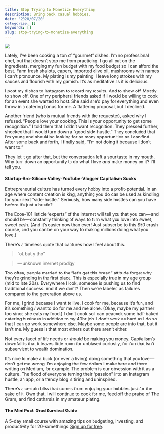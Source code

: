 ```yaml
---
title: Stop Trying to Monetize Everything
description: Bring back casual hobbies.
date: '2020/07/20'
categories: []
keywords: []
slug: stop-trying-to-monetize-everything
---
```


![](/assets/img/0__1JGMLtGJhjXuGmzw.jpg)

Lately, I’ve been cooking a ton of “gourmet” dishes. I’m no professional chef, but that doesn’t stop me from practicing. I go all out on the ingredients, merging my fun budget with my food budget so I can afford the best. Farm fresh shallots, capers, imported olive oil, mushrooms with names I can’t pronounce. My plating is my painting. I leave long strokes with my sauces and flourish with my garnish. It’s as meditative as it is delicious.

I post my dishes to Instagram to record my results. And to show off. Mostly to show off. One of my peripheral friends asked if I would be willing to cook for an event she wanted to host. She said she’d pay for everything and even throw in a catering bonus for me. A flattering proposal, but I declined.

Another friend (who is mutual friends with the requester), asked why I refused. “People love your cooking. This is your opportunity to get some recognition.” I told them that I didn’t want recognition. They pressed further, shocked that I would turn down a “good side-hustle.” They concluded that I’m young and should be looking for as many opportunities as I can find. After some back and forth, I finally said, “I’m not doing it because I don’t want to.”

They let it go after that, but the conversation left a sour taste in my mouth. Why turn down an opportunity to do what I love _and_ make money on it? I’ll tell you.

#### Startup-Bro-Silicon-Valley-YouTube-Vlogger Capitalism Sucks

Entrepreneurial culture has turned every hobby into a profit-potential. In an age where content creation is king, anything you do can be used as kindling for your next “side-hustle.” Seriously, how many side hustles can you have before it’s just a hustle?

The Econ-101 listicle “experts” of the internet will tell you that you can — and should be — constantly thinking of ways to turn what you love into sweet, sweet cash. (And it’s easier now than ever! Just subscribe to this $50 crash course, and you can be on your way to making millions doing what you love.)

There’s a timeless quote that captures how I feel about this.

> “ok but y tho”

> — unknown internet prodigy

Too often, people married to the “let’s get this bread” attitude forget why they’re grinding in the first place. This is especially true in my age group (mid to late 20s). Everywhere I look, someone is pushing us to find traditional success. And if we don’t? Then we’re labeled as failures compared to the generation above us.

For me, I grind because I want to live. I cook for me, because it’s fun, and it’s something _I_ want to do for me and me alone. (Okay, maybe my partner too since she eats my food.) I don’t cook so I can peacock some half-baked catering business in addition to my 40hr job. I don’t work as hard as I do so that I can go work somewhere else. Maybe some people are into that, but it isn’t me. My guess is that most others out there aren’t either.

Not every facet of life needs or _should_ be making you money. Capitalism’s downfall is that it leaves little room for unbiased curiosity, for fun that isn’t subservient to wealth domination.

It’s nice to make a buck (or even a living) doing something that you love — don’t get me wrong. I’m enjoying the few dollars I make here and there writing on Medium, for example. The problem is our obsession with it as a culture. The flood of everyone turning their “passion” into an Instagram hustle, an app, or a trendy blog is tiring and uninspired.

There’s a certain bliss that comes from enjoying your hobbies just for the sake of it. Own that. I will continue to cook for me, feed off the praise of The Gram, and find catharsis in my amateur plating.

#### **The Mini Post-Grad Survival Guide**

A 5-day email course with amazing tips on budgeting, investing, and productivity for 20-somethings. [Sign up for free](https://morning-darkness-5176.ck.page/75ec2d5152).